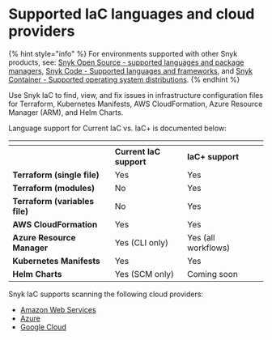 # Supported IaC languages and cloud providers

{% hint style="info" %}
For environments supported with other Snyk products, see: [Snyk Open Source - supported languages and package managers](../../scan-applications/snyk-open-source/snyk-open-source-supported-languages-and-package-managers.md), [Snyk Code - Supported languages and frameworks](../../scan-applications/snyk-code/snyk-code-language-and-framework-support.md), and [Snyk Container - Supported operating system distributions](../../scan-applications/snyk-container/how-snyk-container-works/supported-operating-system-distributions.md).
{% endhint %}

Use Snyk IaC to find, view, and fix issues in infrastructure configuration files for Terraform, Kubernetes Manifests, AWS CloudFormation, Azure Resource Manager (ARM), and Helm Charts.

Language support for Current IaC vs. IaC+ is documented below:

<table data-header-hidden><thead><tr><th width="271"></th><th width="218.33333333333331"></th><th width="224"></th></tr></thead><tbody><tr><td></td><td><strong>Current IaC support</strong></td><td><strong>IaC+ support</strong></td></tr><tr><td><strong>Terraform (single file)</strong></td><td>Yes</td><td>Yes</td></tr><tr><td><strong>Terraform (modules)</strong></td><td>No</td><td>Yes</td></tr><tr><td><strong>Terraform (variables file)</strong></td><td>No</td><td>Yes</td></tr><tr><td><strong>AWS CloudFormation</strong></td><td>Yes</td><td>Yes</td></tr><tr><td><strong>Azure Resource Manager</strong></td><td>Yes (CLI only)</td><td>Yes (all workflows)</td></tr><tr><td><strong>Kubernetes Manifests</strong></td><td>Yes</td><td>Yes</td></tr><tr><td><strong>Helm Charts</strong></td><td>Yes (SCM only)</td><td>Coming soon</td></tr></tbody></table>

Snyk IaC supports scanning the following cloud providers:

* [Amazon Web Services](../../integrations/cloud-platforms-integrations/aws-integration/)
* [Azure](../../integrations/cloud-platforms-integrations/azure-integration-for-cloud-configurations/)
* [Google Cloud](../../integrations/cloud-platforms-integrations/google-cloud-integration/)
